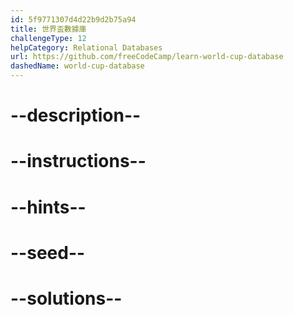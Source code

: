 ```yaml
---
id: 5f9771307d4d22b9d2b75a94
title: 世界盃數據庫
challengeType: 12
helpCategory: Relational Databases
url: https://github.com/freeCodeCamp/learn-world-cup-database
dashedName: world-cup-database
---
```


# --description--

# --instructions--

# --hints--

# --seed--

# --solutions--
